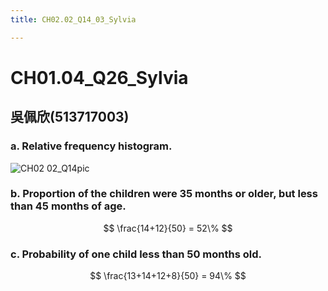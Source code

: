 ```yaml
---
title: CH02.02_Q14_03_Sylvia

---
```


# CH01.04_Q26_Sylvia

## 吳佩欣(513717003)

### a. Relative frequency histogram.
![CH02 02_Q14pic](https://github.com/user-attachments/assets/0f4362cc-4162-412f-a634-59789bbeabaa)

### b. Proportion of the children were 35 months or older, but less than 45 months of age. 
$$
\frac{14+12}{50} = 52\% 
$$

### c. Probability of one child less than 50 months old.

$$ \frac{13+14+12+8}{50} = 94\% $$



